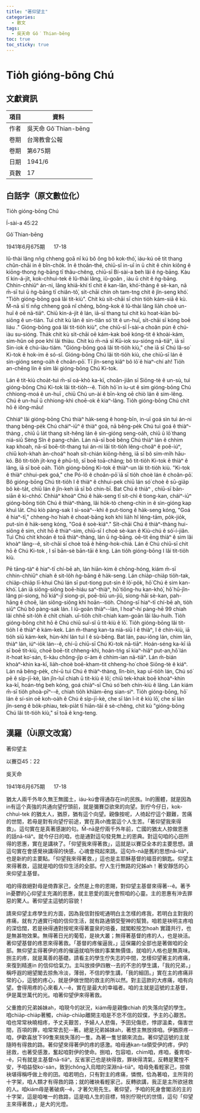 ```yaml
---
title: "著仰望主"
categories:
  - 散文
tags:
  - 吳天命 Gô͘ Thian-bēng
toc: true
toc_sticky: true
---
```


# Tio̍h gióng-bōng Chú

## 文獻資訊

| 項目 | 資料 |
|---|---|
| 作者 | 吳天命 Gô͘ Thian-bēng |
| 卷期 | 台灣教會公報 |
| 卷期 | 第675期 |
| 日期 | 1941/6 |
| 頁數 | 17 |

## 白話字（原文數位化）

Tio̍h gióng-bōng Chú

Í-sài-a 45:22

Gô͘ Thian-bēng

1941年6月675期      17-18

Iû-thài lâng nn̄g chheng goā nî kú bô ông bô kok-thó͘, iáu-kú oē tit thang chûn-chāi in ê bîn-cho̍k. In ê thoân-thé, chiū-sī in-uī in ū chit ê chin kiông ê kiōng-thong ǹg-bāng tī thâu-chêng, chiū-sī Bí-sài-a beh lâi ê ǹg-bāng. Kàu tī kin-á-ji̍t, kok-chhuì-tek ê Iû-thài lâng, iû-goân , iáu ū chit ê ǹg-bāng. Chhin-chhiūⁿ án-ni, lâng khiā-khí tī chit ê kan-lân, khó͘-thàng ê sè-kan, nā m̄-sī tuì ū ǹg-bāng tī chiân-tô͘, si̍t-chāi chin oh tam-tng chit ê jîn-seng khó͘. "Tio̍h gióng-bōng goá lâi tit-kiù". Chit kù si̍t-chāi sī chin tio̍h kám-siā ê kù. M̄-nā sī tī nn̄g chheng goā nî chêng, bông-kok ê Iû-thài lâng lia̍h choè un-huī ê oē nā-tiāⁿ. Chiū kin-á-ji̍t ê lán, iā-sī thang tuì chit kù hoat-kiàn bû-siōng ê un-tián. Tuì chit kù lán ê sin-tiân só͘ tit ê un-huī, si̍t-chāi sī kóng boē liáu ." Gióng-bōng goá lâi tit-tio̍h kiù", che chiū-sī Í-sài-a choân pún ê chú-iàu su-sióng. Tha̍k chit kù si̍t-chāi oē kám-kak boē kóng-tit ê khoài-kám, sim-hûn oē poe khí lâi thiàu. Chit kù m̄-nā sī Kū-iok su-sióng nā-tiāⁿ, iā sī Sin-iok ê chú-iàu-tiám. "Gióng-bōng goá lâi tit-tio̍h kiù," che iā sī Chú Iâ-so͘ Ki-tok ê hok-im ê só-sî. Gióng-bōng Chú lâi tit-tio̍h kiù, che chiū-sī lán ê sìn-gióng seng-oa̍h ê choân-pō͘. Tī jîn-seng kiâⁿ bô lō͘ ê hiaⁿ-chí ah! Tio̍h an-chēng lín ê sim lâi gióng-bōng Chú Ki-tok.

Lán ê tit-kiù choa̍t-tuì m̄-sī oá-khò ka-kī, choân-jiân sī Siōng-tè ê un-sù, tuì gióng-bōng Chú Ki-tok lâi tit-tio̍h--ê. Tio̍h hō͘ in iu-ut ê sim gióng-bōng Chú chhiong-moá ê un-huī , chiū Chú un-ài ê bīn-kng oē chiò lán ê sim-lêng. Chú ê un-huī ū chhiong-khì choē-ok ê kiaⁿ-lâng. Tio̍h gióng-bōng Chú chit hō ê iông-māu!

Chhiáⁿ lâi gióng-bōng Chú thiàⁿ ha̍k-seng ê hong-bīn, in-uī goá sìn tuì án-ni thang bêng-pe̍k Chú cháiⁿ-iūⁿ ê thiàⁿ goá, nā bêng-pe̍k Chú tuì goá ê thiàⁿ-thàng , chiū ū la̍t thang si̍t-hêng lán ê sìn-gióng seng-oa̍h, chiū ū lō͘ thang niá-siū Sèng Sîn ê pang-chān. Lán nā-sī boē bêng Chú thiàⁿ lán ê chhim kap khoah, nā-sī boē-tit-thang tuì án-ni lâi tit-tio̍h lêng-choâⁿ ê poê-iúⁿ, chiū koh-khah àn-choáⁿ hoah si̍t-chián kiōng-hêng, iā sī bô sím-mi̍h hāu-kó. Bô tit-tio̍h ji̍t-kng ê phû-tô, sī boē toā-châng; bô tit-tio̍h Ki-tok ê thiàⁿ ê lâng, iā sī boē oa̍h. Tio̍h gióng-bōng Ki-tok ê thiàⁿ-un lâi tit-tio̍h kiù. "Ki-tok ê thiàⁿ chhui-pek goá," che Pó-lô ê choân-pō͘ iā sī tio̍h choè lán ê choân-pō͘. Bô gióng-bōng Chú tit-tio̍h I ê thiàⁿ ê chhui-pek chiū lán só͘ choè ê sū-gia̍p bô kè-ta̍t, chiū lán ê jîn-keh iā sī bô chin-bī. Bat Chú ê thiàⁿ , chiū-sī bān-siān ê ki-chhó͘. Chhiáⁿ khoàⁿ Chú ê ha̍k-seng tī sit-chì ê tiong-kan, cháiⁿ-iūⁿ gióng-bōng tio̍h Chú ê thiàⁿ-thàng, lâi ho̍k-tò cheng-chìn in ê sìn-gióng kap khuì la̍t. Chú kiò pàng-sak I sì-soàⁿ--khì ê put-tiong ê ha̍k-seng kóng, "Goá ê hiaⁿ-tī," chheng-ho͘ hiah ê choat-bāng koh khì lia̍h hî léng-tām, po̍k-jio̍k, put-sìn ê ha̍k-seng kóng, "Goá ê soè-kiáⁿ." Si̍t-chāi Chú ê thiàⁿ-thàng hui-siông ê sim, chit hō ê thiàⁿ-sim, chiū-sī I choè sè-kan ê Kiù-chú ê só͘-í-jiân. Tuì Chú chit khoán ê toā thiàⁿ-thàng, lán ū ǹg-bāng. oē-tit ēng thiàⁿ ê sim lâi khoàⁿ lâng--ê, si̍t-chāi sī choè toā ê hēng-hok-chiá. Lán ê Chú chiū-sī chit hō ê Chú Ki-tok , I sī bān-sè bān-tāi ê kng. Lán tio̍h gióng-bōng I lâi tit-tio̍h kiù.

Pē tāng-tàⁿ ê hiaⁿ-tī chí-bē ah, lán hiān-kim ê chōng-hóng, kiám m̄-sī chhin-chhiūⁿ chiah ê sit-lo̍h ǹg-bāng ê ha̍k-seng. Lán chia̍p-chia̍p tio̍h-tak, chia̍p-chia̍p lī-khui Chú lán sī put-tiong put-sìn ê lô͘-po̍k, hō͘ Chú ê sim kan-khó͘. Lán iā siông-siông boē-hiáu saⁿ-thiàⁿ, hō͘ tiōng-hu kan-khó͘, hō͘ hū-jîn-lâng pi-siong, hō͘ kiáⁿ-jî siong-pi, poē-biū un-jiû, siong-hāi sè-kan, pah-hāng ê choē, lán siông-siông khì hoān--tio̍h. Chóng-sī hiaⁿ-tī chí-bē ah, tio̍h siūⁿ Chú bô pàng-sak lán. I iû-goân thiàⁿ--lán, I hoaⁿ-hí pàng-hē 99 chiah lâi chhē sit-lo̍h ê chi̍t chiah. uī-tio̍h chi̍t-chiah kam-goān lâi lâu-huih. Tio̍h gióng-bōng chit hō ê Chú chiū suî-sî ū tit-kiù ê lō͘. Tio̍h gióng-bōng lâi tit-tio̍h I ê thiàⁿ ê kám-kek. Lán m̄-thang kan-ta niá-siū I ê thiàⁿ, I ê chín-kiù, iā tio̍h siū kám-kek, hùn-khí lán tuì I ê sù-bēng. Bat lán, pau-iông lán, chim lán, thiàⁿ lán, iúⁿ-io̍k lán--ê, chí-ū chiū-sī Chú Ki-tok nā-tiāⁿ. Hoán-séng ka-kī iā sī boē tit-kiù, choē boē-tit chheng-khì, hoán-tńg sī kiaⁿ-hiâⁿ put-an,hō͘ lán it-hoat ko͘-sán, tì-kàu chông-ji̍p o͘-àm ê chhim-ian nā-tiāⁿ. Lán m̄-bián khoàⁿ-khin ka-kī, lia̍h-choè boē-kham-tit chheng-ho͘ choè Siōng-tè ê kiáⁿ. Lán nā bêng-pe̍k, chí-ū tuì Chú ê thiàⁿ-thàng, lîn-bín, kap uī-tio̍h lán, Chú só͘ pē ê si̍p-jī-kè, lán jîn-luī chiah ū tit-kiù ê lō͘; chiū tek-khak boē khoàⁿ-khin ka-kī, hoán-tńg beh kóng, goá chiàⁿ-sī Chú só͘ beh chín-kiù ê lâng. Lán kiám m̄-sī tio̍h phoà-pīⁿ--ê, chiah tio̍h khiàm-ēng sian-siⁿ. Tio̍h gióng-bōng, hō͘ lán ê sí-sin oē koh-oa̍h ê Chú ê si̍p-jī-kè, che sī lán î-it ê kiù lō͘, che sī lán jîn-seng ê bo̍k-phiau, tek-pia̍t tī hiān-tāi ê sè-chêng, chit kù "gióng-bōng Chú lâi tit-tio̍h kiù," sī toā ê kng-teng.

## 漢羅（Ùi原文改寫）

著仰望主

以賽亞45：22

吳天命

1941年6月675期      17-18

猶太人兩千外年久無王無國土，iáu-kú會得通存在in的民族。In的團體，就是因為in有這个真強的共通向望佇頭前，就是彌賽亞欲來的向望。到佇今仔日，kok-chhuì-tek 的猶太人，猶原，猶有這个向望。親像按呢，人徛起佇這个艱難，苦痛的世間，若毋是對有向望佇前途，實在真oh擔當這个人生苦。「著仰望我來得救」。這句實在是真著感謝的句。M̄-nā是佇兩千外年前，亡國的猶太人掠做恩惠的話nā-tiāⁿ。就今仔日的咱，也是通對這句發見無上的恩典。對這句咱的心田所得的恩惠，實在是講袂了。「仰望我來得著救」，這就是以賽亞全本的主要思想。讀這句實在會感覺袂講得的快感，心魂會飛起來跳。這句m̄-nā是舊約思想nā-tiāⁿ，也是新約的主要點。「仰望我來得著救，」這也是主耶穌基督的福音的鎖匙。仰望主來得著救，這就是咱的信仰生活的全部。佇人生行無路的兄姊ah！著安靜恁的心來仰望主基督。

咱的得救絕對毋是倚靠家己，全然是上帝的恩賜，對仰望主基督來得著--ê。著予in憂鬱的心仰望主充滿的恩惠，就主恩愛的面光會照咱的心靈。主的恩惠有沖去罪惡的驚人。著仰望主這號的容貌！

請來仰望主疼學生的方面，因為我信對按呢通明白主怎樣的疼我，若明白主對我的疼痛，就有力通實行咱的信仰生活，就有路通領受聖神的幫贊。咱若是袂明主疼咱的深佮闊，若是袂得通對按呢來得著靈泉的培養，就閣較按怎hoah 實踐共行，也是無甚物效果。無得著日光的葡萄，是袂大叢；無得著基督的疼的人，也是袂活。著仰望基督的疼恩來得著救。「基督的疼催逼我，」這保羅的全部也是著做咱的全部。無仰望主得著伊的疼的催逼就咱所做的事業無價值，就咱的人格也是無真味。捌主的疼，就是萬善的基礎。請看主的學生佇失志的中間，怎樣仰望著主的疼痛，來復到精進in 的信仰佮氣力。主叫放拺伊四散--去的不忠的學生講，「我的兄弟，」稱呼遐的絕望閣去掠魚冷淡，薄弱，不信的學生講，「我的細囝。」實在主的疼痛非常的心，這號的疼心，就是伊做世間的救主的所以然。對主這款的大疼痛，咱有向望。會得用疼的心來看人--ê，實在是最大的幸福者。咱的主就是這號的主基督，伊是萬世萬代的光。咱著仰望伊來得著救。

父重擔的兄弟姊妹ah，咱現今的狀況，kiám毋是親像chiah 的失落向望的學生。咱chia̍p-chia̍p著觸，chia̍p-chia̍p離開主咱是不忠不信的奴僕，予主的心艱苦。咱也常常袂曉相疼，予丈夫艱苦，予婦人人悲傷，予囝兒傷悲，悖謬溫柔，傷害世間，百項的罪，咱常常去犯--著。總是兄弟姊妹ah，著想主無放拺咱。伊猶原疼--咱，伊歡喜放下99隻來揣失落的一隻。為著一隻甘願來流血。著仰望這號的主就隨時有得救的路。著仰望來得著伊的疼的感激。咱毋通kan-ta領受伊的疼，伊的拯救，也著受感激，奮起咱對伊的使命。捌咱，包容咱，chim咱，疼咱，養育咱--ê，只有就是主基督nā-tiāⁿ。反省家己也是袂得救，罪袂得清氣，反轉是驚惶不安，予咱益發ko͘-sán，致到chông入烏暗的深淵nā-tiāⁿ。咱毋免看輕家己，掠做袂堪得稱呼做上帝的囝。咱若明白，只有對主的疼痛，憐憫，佮為著咱，主所背的十字架，咱人類才有得救的路；就的確袂看輕家己，反轉欲講，我正是主所欲拯救的人。咱kiám毋是著破病--ê，才著欠用先生。著仰望，予咱的死身會閣活的主的十字架，這是咱唯一的救路，這是咱人生的目標，特別佇現代的世情，這句「仰望主來得著救，」是大的光燈。
